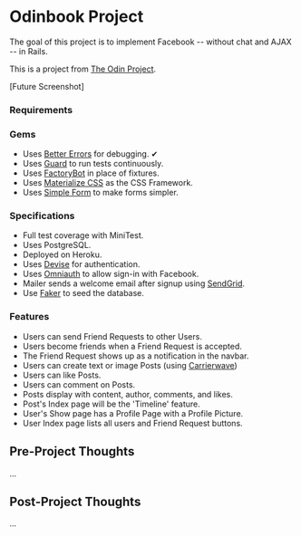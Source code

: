 # Odinbook Project

The goal of this project is to implement Facebook -- without chat and AJAX -- in Rails.

This is a project from [The Odin Project](https://www.theodinproject.com/courses/ruby-on-rails/lessons/final-project).

[Future Screenshot]

### Requirements

### Gems
* Uses [Better Errors](https://github.com/charliesome/better_errors) for debugging. ✔
* Uses [Guard](https://github.com/guard/guard) to run tests continuously.
* Uses [FactoryBot](https://github.com/thoughtbot/factory_bot) in place of fixtures.
* Uses [Materialize CSS](http://materializecss.com) as the CSS Framework.
* Uses [Simple Form](https://github.com/plataformatec/simple_form) to make forms simpler.

### Specifications
* Full test coverage with MiniTest.
* Uses PostgreSQL.
* Deployed on Heroku.
* Uses [Devise](https://github.com/plataformatec/devise) for authentication.
* Uses [Omniauth](https://github.com/plataformatec/devise/wiki/OmniAuth:-Overview) to allow sign-in with Facebook.
* Mailer sends a welcome email after signup using [SendGrid](https://sendgrid.com).
* Use [Faker](https://github.com/stympy/faker) to seed the database.

### Features
* Users can send Friend Requests to other Users.
* Users become friends when a Friend Request is accepted.
* The Friend Request shows up as a notification in the navbar.
* Users can create text or image Posts (using [Carrierwave](https://github.com/carrierwaveuploader/carrierwave))
* Users can like Posts.
* Users can comment on Posts.
* Posts display with content, author, comments, and likes.
* Post's Index page will be the 'Timeline' feature.
* User's Show page has a Profile Page with a Profile Picture.
* User Index page lists all users and Friend Request buttons.

## Pre-Project Thoughts

...

## Post-Project Thoughts

...